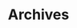 ---
title: "Archives"
layout: "archives"
url: "/archives/"
summary: "All posts by date"
draft: false
---